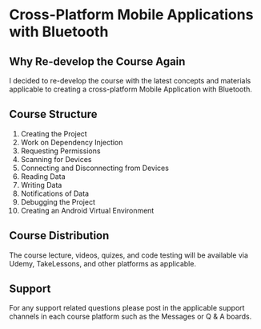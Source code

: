 # Cross-Platform Mobile Applications with Bluetooth

## Why Re-develop the Course Again

I decided to re-develop the course with the latest concepts and materials applicable to creating a cross-platform Mobile Application with Bluetooth.

## Course Structure

1. Creating the Project
2. Work on Dependency Injection
3. Requesting Permissions
4. Scanning for Devices
5. Connecting and Disconnecting from Devices
6. Reading Data
7. Writing Data
8. Notifications of Data
9. Debugging the Project
10. Creating an Android Virtual Environment

## Course Distribution

The course lecture, videos, quizes, and code testing will be available via Udemy, TakeLessons, and other platforms as applicable.

## Support

For any support related questions please post in the applicable support channels in each course platform such as the Messages or Q & A boards.